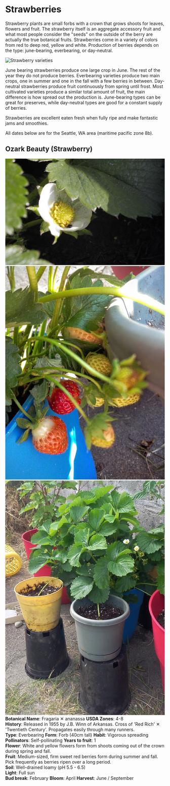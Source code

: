# Strawberries

Strawberry plants are small forbs with a crown that grows shoots for leaves, flowers and fruit. The strawberry itself is an aggregate accessory fruit and what most people consider the "seeds" on the outside of the berry are actually the true botanical fruits. Strawberries come in a variety of colors from red to deep red, yellow and white. Production of berries depends on the type: june-bearing, everbearing, or day-neutral.

![Strawberry varieties](/plants/strawberry/strawberry-types.jpg)

June bearing strawberries produce one large crop in June. The rest of the year they do not produce berries. Everbearing varieties produce two main crops, one in summer and one in the fall with a few berries in between. Day-neutral strawberries produce fruit continuously from spring until frost. Most cultivated varieties produce a similar total amount of fruit, the main difference is how spread out the production is. June-bearing types can be great for preserves, while day-neutral types are good for a constant supply of berries.

Strawberries are excellent eaten fresh when fully ripe and make fantastic jams and smoothies.

All dates below are for the Seattle, WA area (maritime pacific zone 8b).

## Ozark Beauty (Strawberry)

<div class="strip">
  <img src="./ozark-beauty-strawberry-flower.jpg" title="Ozark Beauty strawberry flower closeup"/>
  <img src="./ozark-beauty-strawberries.jpg" title="Ozark Beauty strawberry ripening berries"/>
  <img src="./ozark-beauty-strawberry-runners.jpg" title="Ozark Beauty strawberry runners planted in pots"/>
</div>

<div class="plantInfo">
  <div class="row">
    <span class="column">
      <strong>Botanical Name</strong>: Fragaria &#10005; ananassa
    </span>
    <span class="column">
      <strong>USDA Zones</strong>: 4-8
    </span>
  </div>
  <div class="row">
    <span class="column">
      <strong>History</strong>: Released in 1955 by J.B. Winn of Arkansas. Cross of 'Red Rich' &#10005; 'Twentieth Century'. Propagates easily through many runners.
    </span>
  </div>
  <div class="row">
    <span class="column">
      <strong>Type</strong>: Everbearing
    </span>
    <span class="column">
      <strong>Form</strong>: Forb (40cm tall)
    </span>
    <span class="column">
      <strong>Habit</strong>: Vigorous spreading
    </span>
  </div>
  <div class="row">
    <span class="column">
      <strong>Pollinators</strong>: Self-pollinating
    </span>
    <span class="column">
      <strong>Years to fruit</strong>: 1
    </span>
  </div>
  <div class="row">
    <span class="column">
      <strong>Flower</strong>: White and yellow flowers form from shoots coming out of the crown during spring and fall.
    </span>
  </div>
  <div class="row">
    <span class="column">
      <strong>Fruit</strong>: Medium-sized, firm sweet red berries form during summer and fall. Pick frequently as berries ripen over a long period.
    </span>
  </div>
  <div class="row">
    <span class="column">
      <strong>Soil</strong>: Well-drained loamy (pH 5.5 - 6.5)
    </span>
  </div>
  <div class="row">
    <span class="column">
      <strong>Light</strong>: Full sun
    </span>
  </div>
  <div class="row">
    <span class="column">
      <strong>Bud break</strong>: February
    </span>
    <span class="column">
      <strong>Bloom</strong>: April
    </span>
    <span class="column">
      <strong>Harvest</strong>: June / September
    </span>
  </div>
</div>
